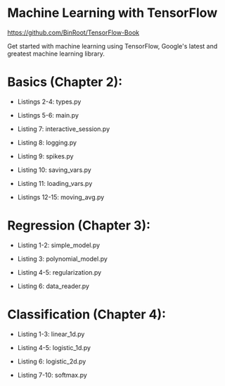 # Machine Learning with TensorFlow


https://github.com/BinRoot/TensorFlow-Book



Get started with machine learning using TensorFlow, Google's latest and greatest machine learning library.




# Basics (Chapter 2):


* Listings 2-4: types.py

* Listings 5-6: main.py

* Listing 7: interactive_session.py

* Listing 8: logging.py

* Listing 9: spikes.py

* Listing 10: saving_vars.py

* Listing 11: loading_vars.py

* Listings 12-15: moving_avg.py



# Regression (Chapter 3): 


* Listing 1-2: simple_model.py

* Listing 3: polynomial_model.py

* Listing 4-5: regularization.py

* Listing 6: data_reader.py



# Classification (Chapter 4):
* Listing 1-3: linear_1d.py

* Listing 4-5: logistic_1d.py

* Listing 6: logistic_2d.py

* Listing 7-10: softmax.py
